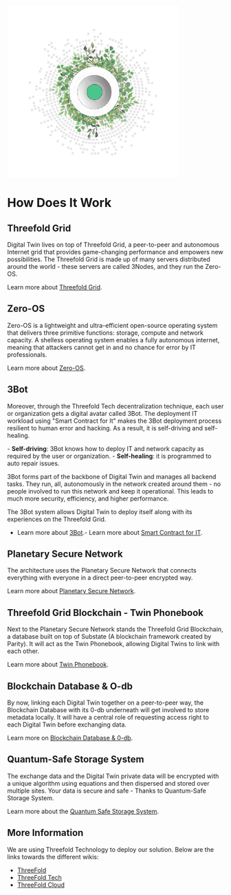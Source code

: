 ![](img/grid_header.png)

# How Does It Work

## Threefold Grid 

Digital Twin lives on top of Threefold Grid, a peer-to-peer and autonomous Internet grid that provides game-changing performance and empowers new possibilities. The Threefold Grid is made up of many servers distributed around the world - these servers are called 3Nodes, and they run the Zero-OS. 

Learn more about [Threefold Grid](twin_architecture).

## Zero-OS

Zero-OS is a lightweight and ultra-efficient open-source operating system that delivers three primitive functions: storage, compute and network capacity. A shelless operating system enables a fully autonomous internet, meaning that attackers cannot get in and no chance for error by IT professionals. 

Learn more about [Zero-OS](threefold:zos).

## 3Bot

Moreover, through the Threefold Tech decentralization technique, each user or organization gets a digital avatar called 3Bot. The deployment IT workload using "Smart Contract for It" makes the 3Bot deployment process resilient to human error and hacking. As a result, it is self-driving and self-healing. 

- **Self-driving**: 3Bot knows how to deploy IT and network capacity as required by the user or organization.
- **Self-healing**: it is programmed to auto repair issues.

3Bot forms part of the backbone of Digital Twin and manages all backend tasks. They run, all, autonomously in the network created around them - no people involved to run this network and keep it operational. This leads to much more security, efficiency, and higher performance. 

The 3Bot system allows Digital Twin to deploy itself along with its experiences on the Threefold Grid. 

- Learn more about [3Bot](threefold:3bot_def).- Learn more about [Smart Contract for IT](tftech:smart_contract_for_it).

## Planetary Secure Network 

The architecture uses the Planetary Secure Network that connects everything with everyone in a direct peer-to-peer encrypted way. 

Learn more about [Planetary Secure Network](planetary_secure_network).

## Threefold Grid Blockchain - Twin Phonebook 

Next to the Planetary Secure Network stands the Threefold Grid Blockchain, a database built on top of Substate (A blockchain framework created by Parity). It will act as the Twin Phonebook, allowing Digital Twins to link with each other.  

Learn more about [Twin Phonebook](phonebook).

## Blockchain Database & O-db 

By now, linking each Digital Twin together on a peer-to-peer way, the Blockchain Database with its 0-db underneath will get involved to store metadata locally. It will have a central role of requesting access right to each Digital Twin before exchanging data. 

Learn more on [Blockchain Database & 0-db](bcdb_0db).

## Quantum-Safe Storage System 

The exchange data and the Digital Twin private data will be encrypted with a unique algorithm using equations and then dispersed and stored over multiple sites. Your data is secure and safe - Thanks to Quantum-Safe Storage System. 

Learn more about the [Quantum Safe Storage System](qsstoragesystem).

## More Information

We are using Threefold Technology to deploy our solution. Below are the links towards the different wikis: 
- [ThreeFold](http://wiki.threefold.io)
- [ThreeFold Tech](http://info.threefold.tech/)
- [ThreeFold Cloud](http://wiki.cloud.threefold.io)















